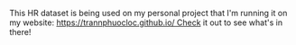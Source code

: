 This HR dataset is being used on my personal project that I'm running it on my website: https://trannphuocloc.github.io/ Check it out to see what's in there!
